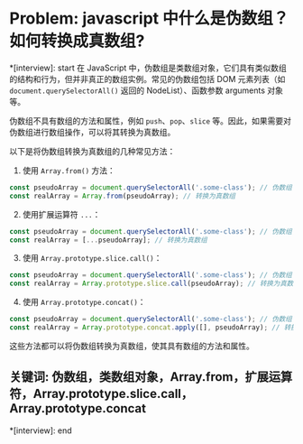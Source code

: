 # Problem: javascript 中什么是伪数组？如何转换成真数组?

*[interview]: start
在 JavaScript 中，伪数组是类数组对象，它们具有类似数组的结构和行为，但并非真正的数组实例。常见的伪数组包括 DOM 元素列表（如 `document.querySelectorAll()` 返回的 NodeList）、函数参数 arguments 对象等。

伪数组不具有数组的方法和属性，例如 `push`、`pop`、`slice` 等。因此，如果需要对伪数组进行数组操作，可以将其转换为真数组。

以下是将伪数组转换为真数组的几种常见方法：
1. 使用 `Array.from()` 方法：
```javascript
const pseudoArray = document.querySelectorAll('.some-class'); // 伪数组
const realArray = Array.from(pseudoArray); // 转换为真数组
```

2. 使用扩展运算符 `...`：
```javascript
const pseudoArray = document.querySelectorAll('.some-class'); // 伪数组
const realArray = [...pseudoArray]; // 转换为真数组
```

3. 使用 `Array.prototype.slice.call()`：
```javascript
const pseudoArray = document.querySelectorAll('.some-class'); // 伪数组
const realArray = Array.prototype.slice.call(pseudoArray); // 转换为真数组
```

4. 使用 `Array.prototype.concat()`：
```javascript
const pseudoArray = document.querySelectorAll('.some-class'); // 伪数组
const realArray = Array.prototype.concat.apply([], pseudoArray); // 转换为真数组
```

这些方法都可以将伪数组转换为真数组，使其具有数组的方法和属性。

## 关键词: 伪数组，类数组对象，Array.from，扩展运算符，Array.prototype.slice.call，Array.prototype.concat
*[interview]: end
